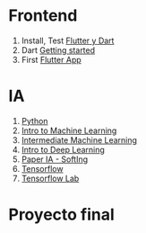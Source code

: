 # Frontend 
1. Install, Test [Flutter y Dart](https://docs.flutter.dev/get-started/install)
2. Dart [Getting started](https://dart.dev/tutorials/server/get-started)
3. First [Flutter App](https://codelabs.developers.google.com/codelabs/first-flutter-app-pt1?hl=es-419#0)

# IA
1. [Python](https://www.kaggle.com/learn/python)
2. [Intro to Machine Learning](https://www.kaggle.com/learn/intro-to-machine-learning)
3. [Intermediate Machine Learning](https://www.kaggle.com/learn/intermediate-machine-learning)
4. [Intro to Deep Learning](https://www.kaggle.com/learn/intro-to-deep-learning)
5. [Paper IA - SoftIng](https://github.com/adsoftsito/laboweb/blob/main/CI_CD_IA.pdf)
6. [Tensorflow](https://github.com/adsoftsito/apis/blob/master/w15/itesm_apis_semana15.pdf)
7. [Tensorflow Lab](https://colab.research.google.com/drive/1EVOq8gLq6wm_PWdj29qwmX6VjZEwwptf?usp=sharing)

# Proyecto final
